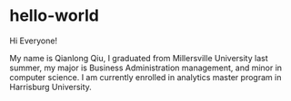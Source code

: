 # hello-world

Hi Everyone!

My name is Qianlong Qiu, I graduated from Millersville University last summer, my major is Business Administration management, and minor in  computer science. I am currently enrolled in analytics master program in Harrisburg University. 
